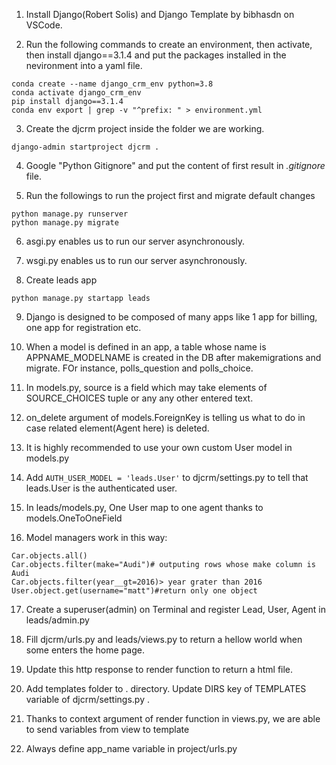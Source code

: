 1) Install Django(Robert Solis) and Django Template by bibhasdn on VSCode.

2) Run the following commands to create an environment, then activate, then install django==3.1.4 and put the packages installed in the nevironment into a yaml file.

```
conda create --name django_crm_env python=3.8
conda activate django_crm_env
pip install django==3.1.4
conda env export | grep -v "^prefix: " > environment.yml
```
3) Create the djcrm project inside the folder we are working.

```
django-admin startproject djcrm .
```

4) Google "Python Gitignore" and put the content of first result in *.gitignore* file.

5) Run the followings to run the project first and migrate default changes

```
python manage.py runserver
python manage.py migrate
```

6) asgi.py enables us to run our server asynchronously.

7) wsgi.py enables us to run our server asynchronously.

8) Create leads app

```
python manage.py startapp leads
```

9) Django is designed to be composed of many apps like 1 app for billing, one app for registration etc.

10) When a model is defined in an app, a table whose name is APPNAME_MODELNAME is created in the DB after makemigrations and migrate. FOr instance, polls_question and polls_choice.

11) In models.py, source is a field which may take elements of SOURCE_CHOICES tuple or any any other entered text.

12) on_delete argument of models.ForeignKey is telling us what to do in case related element(Agent here) is deleted.

13) It is highly recommended to use your own custom User model in models.py

14) Add `AUTH_USER_MODEL = 'leads.User'` to djcrm/settings.py to tell that leads.User is the authenticated user.

15) In leads/models.py, One User map to one agent thanks to models.OneToOneField

16) Model managers work in this way: 

```
Car.objects.all()
Car.objects.filter(make="Audi")# outputing rows whose make column is Audi
Car.objects.filter(year__gt=2016)> year grater than 2016
User.object.get(username="matt")#return only one object
```

17) Create a superuser(admin) on Terminal and register Lead, User, Agent in leads/admin.py

18)  Fill djcrm/urls.py and leads/views.py to return a hellow world when some enters the home page.

19) Update this http response to render function to return a html file.

20) Add templates folder to . directory. Update DIRS key of TEMPLATES variable of djcrm/settings.py .

21) Thanks to context argument of render function in views.py, we are able to send variables from view to template

22) Always define app_name variable in project/urls.py






